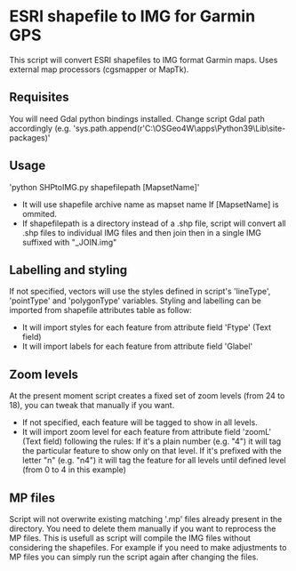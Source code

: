 # ESRI shapefile to IMG for Garmin GPS

This script will convert ESRI shapefiles to IMG format Garmin maps. Uses external map processors (cgsmapper or MapTk).
## Requisites
You will need Gdal python bindings installed. Change script Gdal path accordingly (e.g. 'sys.path.append(r'C:\OSGeo4W\apps\Python39\Lib\site-packages)'
## Usage
'python SHPtoIMG.py shapefilepath [MapsetName]'
- It will use shapefile archive name as mapset name If [MapsetName] is ommited.
- If shapefilepath is a directory instead of a .shp file, script will convert all .shp files to individual IMG files and then join then in a single IMG suffixed with "_JOIN.img"
## Labelling and styling
If not specified, vectors will use the styles defined in script's 'lineType', 'pointType' and 'polygonType' variables. Styling and labelling can be imported from shapefile attributes table as follow: 
- It will import styles for each feature from attribute field 'Ftype' (Text field)
- It will import labels for each feature from attribute field 'Glabel'
## Zoom levels
At the present moment script creates a fixed set of zoom levels (from 24 to 18), you can tweak that manually if you want. 
- If not specified, each feature will be tagged to show in all levels.
- It will import zoom level for each feature from attribute field 'zoomL' (Text field) following the rules: If it's a plain number (e.g. "4") it will tag the particular feature to show only on that level. If it's prefixed with the letter "n" (e.g. "n4") it will tag the feature for all levels until defined level (from 0 to 4 in this example)
## MP files
Script will not overwrite existing matching '.mp' files already present in the directory. You need to delete them manually if you want to reprocess the MP files. This is usefull as script will compile the IMG files without considering the shapefiles. For example if you need to make adjustments to MP files you can simply run the script again after changing the files.
